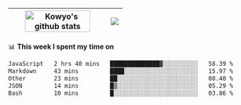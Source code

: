 | <a href="https://github.com/anuraghazra/github-readme-stats"><img width="85%" src="https://github-readme-stats.vercel.app/api?username=kowyo&show_icons=true&hide_border=true&theme=transparent" alt="Kowyo's github stats" /></a> | <a href="https://github.com/anuraghazra/github-readme-stats"><img align="center" src="https://github-readme-stats.vercel.app/api/top-langs/?username=kowyo&exclude_repo=Engineering-Competition-Robot,mobile-robot&hide=c,assembly,shaderlab,hlsl,mathematica,cmake&layout=compact&hide_border=true&theme=transparent" /></a> |
| ------------- | ------------- |

📊 **This week I spent my time on**
<!--START_SECTION:waka-->

```txt
JavaScript   2 hrs 40 mins   ██████████████▓░░░░░░░░░░   58.39 %
Markdown     43 mins         ████░░░░░░░░░░░░░░░░░░░░░   15.97 %
Other        23 mins         ██░░░░░░░░░░░░░░░░░░░░░░░   08.40 %
JSON         14 mins         █▒░░░░░░░░░░░░░░░░░░░░░░░   05.29 %
Bash         10 mins         █░░░░░░░░░░░░░░░░░░░░░░░░   03.86 %
```

<!--END_SECTION:waka-->
